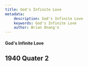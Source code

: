 ```yaml
---
title: God's Infinite Love
metadata:
    description: God's Infinite Love
    keywords: God's Infinite Love
    author: Brian Onang'o
---
```


#### God's Infinite Love

## 1940 Quater 2
